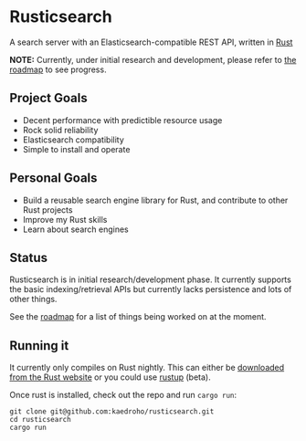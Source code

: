 # Rusticsearch

A search server with an Elasticsearch-compatible REST API, written in [Rust](https://www.rust-lang.org)

**NOTE:** Currently, under initial research and development, please refer to [the roadmap](https://github.com/kaedroho/rusticsearch/wiki/Initial-development-roadmap) to see progress.

## Project Goals

 - Decent performance with predictible resource usage
 - Rock solid reliability
 - Elasticsearch compatibility
 - Simple to install and operate

## Personal Goals

 - Build a reusable search engine library for Rust, and contribute to other Rust projects
 - Improve my Rust skills
 - Learn about search engines

## Status

Rusticsearch is in initial research/development phase. It currently supports the basic indexing/retrieval APIs
but currently lacks persistence and lots of other things.

See the [roadmap](https://github.com/kaedroho/rusticsearch/wiki/Initial-development-roadmap) for a list of things
being worked on at the moment.

## Running it

It currently only compiles on Rust nightly. This can either be [downloaded from the Rust website](https://www.rust-lang.org/en-US/downloads.html) or you could use [rustup](https://github.com/rust-lang-nursery/rustup.rs) (beta).

Once rust is installed, check out the repo and run ``cargo run``:

```
git clone git@github.com:kaedroho/rusticsearch.git
cd rusticsearch
cargo run
```
